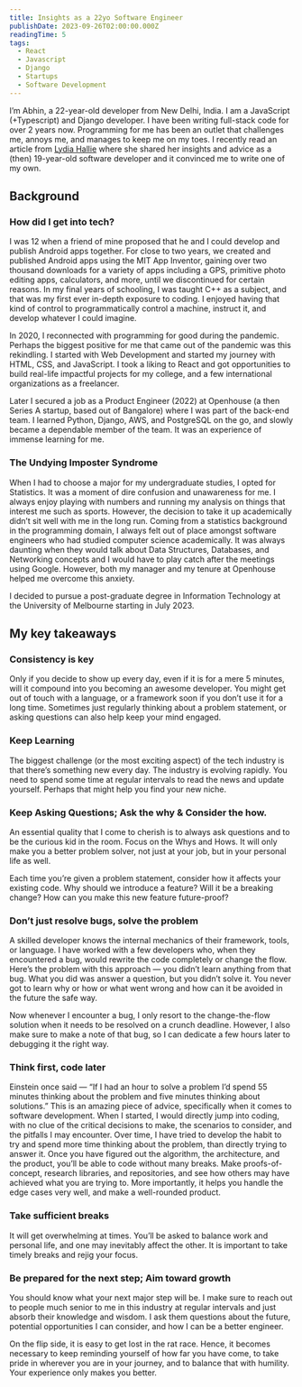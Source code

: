```yaml
---
title: Insights as a 22yo Software Engineer
publishDate: 2023-09-26T02:00:00.000Z
readingTime: 5
tags:
  - React
  - Javascript
  - Django
  - Startups
  - Software Development
---
```


I’m Abhin, a 22-year-old developer from New Delhi, India. I am a JavaScript (+Typescript) and Django developer. I have been writing full-stack code for over 2 years now. Programming for me has been an outlet that challenges me, annoys me, and manages to keep me on my toes. I recently read an article from [Lydia Hallie](https://medium.com/@lydiahallie/advice-from-a-19-y-o-girl-software-developer-88737bcc6be5) where she shared her insights and advice as a (then) 19-year-old software developer and it convinced me to write one of my own.

## Background

### How did I get into tech?

I was 12 when a friend of mine proposed that he and I could develop and publish Android apps together. For close to two years, we created and published Android apps using the MIT App Inventor, gaining over two thousand downloads for a variety of apps including a GPS, primitive photo editing apps, calculators, and more, until we discontinued for certain reasons. In my final years of schooling, I was taught C++ as a subject, and that was my first ever in-depth exposure to coding. I enjoyed having that kind of control to programmatically control a machine, instruct it, and develop whatever I could imagine.

In 2020, I reconnected with programming for good during the pandemic. Perhaps the biggest positive for me that came out of the pandemic was this rekindling. I started with Web Development and started my journey with HTML, CSS, and JavaScript. I took a liking to React and got opportunities to build real-life impactful projects for my college, and a few international organizations as a freelancer.

Later I secured a job as a Product Engineer (2022) at Openhouse (a then Series A startup, based out of Bangalore) where I was part of the back-end team. I learned Python, Django, AWS, and PostgreSQL on the go, and slowly became a dependable member of the team. It was an experience of immense learning for me.

### The Undying Imposter Syndrome

When I had to choose a major for my undergraduate studies, I opted for Statistics. It was a moment of dire confusion and unawareness for me. I always enjoy playing with numbers and running my analysis on things that interest me such as sports. However, the decision to take it up academically didn’t sit well with me in the long run. Coming from a statistics background in the programming domain, I always felt out of place amongst software engineers who had studied computer science academically. It was always daunting when they would talk about Data Structures, Databases, and Networking concepts and I would have to play catch after the meetings using Google. However, both my manager and my tenure at Openhouse helped me overcome this anxiety.

I decided to pursue a post-graduate degree in Information Technology at the University of Melbourne starting in July 2023.

## My key takeaways

### Consistency is key

Only if you decide to show up every day, even if it is for a mere 5 minutes, will it compound into you becoming an awesome developer. You might get out of touch with a language, or a framework soon if you don’t use it for a long time. Sometimes just regularly thinking about a problem statement, or asking questions can also help keep your mind engaged.

### Keep Learning

The biggest challenge (or the most exciting aspect) of the tech industry is that there’s something new every day. The industry is evolving rapidly. You need to spend some time at regular intervals to read the news and update yourself. Perhaps that might help you find your new niche.

### Keep Asking Questions; Ask the why & Consider the how.

An essential quality that I come to cherish is to always ask questions and to be the curious kid in the room. Focus on the Whys and Hows. It will only make you a better problem solver, not just at your job, but in your personal life as well.

Each time you’re given a problem statement, consider how it affects your existing code. Why should we introduce a feature? Will it be a breaking change? How can you make this new feature future-proof?

### Don’t just resolve bugs, solve the problem

A skilled developer knows the internal mechanics of their framework, tools, or language. I have worked with a few developers who, when they encountered a bug, would rewrite the code completely or change the flow. Here’s the problem with this approach — you didn’t learn anything from that bug. What you did was answer a question, but you didn’t solve it. You never got to learn why or how or what went wrong and how can it be avoided in the future the safe way.

Now whenever I encounter a bug, I only resort to the change-the-flow solution when it needs to be resolved on a crunch deadline. However, I also make sure to make a note of that bug, so I can dedicate a few hours later to debugging it the right way.

### Think first, code later

Einstein once said — “If I had an hour to solve a problem I’d spend 55 minutes thinking about the problem and five minutes thinking about solutions.” This is an amazing piece of advice, specifically when it comes to software development. When I started, I would directly jump into coding, with no clue of the critical decisions to make, the scenarios to consider, and the pitfalls I may encounter. Over time, I have tried to develop the habit to try and spend more time thinking about the problem, than directly trying to answer it. Once you have figured out the algorithm, the architecture, and the product, you’ll be able to code without many breaks. Make proofs-of-concept, research libraries, and repositories, and see how others may have achieved what you are trying to. More importantly, it helps you handle the edge cases very well, and make a well-rounded product.

### Take sufficient breaks

It will get overwhelming at times. You’ll be asked to balance work and personal life, and one may inevitably affect the other. It is important to take timely breaks and rejig your focus.

### Be prepared for the next step; Aim toward growth

You should know what your next major step will be. I make sure to reach out to people much senior to me in this industry at regular intervals and just absorb their knowledge and wisdom. I ask them questions about the future, potential opportunities I can consider, and how I can be a better engineer.

On the flip side, it is easy to get lost in the rat race. Hence, it becomes necessary to keep reminding yourself of how far you have come, to take pride in wherever you are in your journey, and to balance that with humility. Your experience only makes you better.
